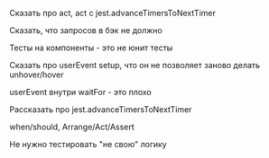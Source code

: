Сказать про act, act с jest.advanceTimersToNextTimer

Сказать, что запросов в бэк не должно

Тесты на компоненты - это не юнит тесты

Сказать про userEvent setup, что он не позволяет заново делать unhover/hover

userEvent внутри waitFor - это плохо

Рассказать про jest.advanceTimersToNextTimer

when/should, Arrange/Act/Assert

Не нужно тестировать "не свою" логику